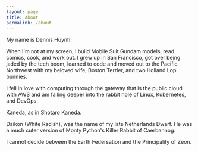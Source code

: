 ```yaml
---
layout: page
title: About
permalink: /about
---
```


My name is Dennis Huynh.

When I'm not at my screen, I build Mobile Suit Gundam models, read comics, cook, and work out. I grew up in San Francisco, got over being jaded by the tech boom, learned to code and moved out to the Pacific Northwest with my beloved wife, Boston Terrier, and two Holland Lop bunnies.

I fell in love with computing through the gateway that is the public cloud with AWS and am falling deeper into the rabbit hole of Linux, Kubernetes, and DevOps.

Kaneda, as in Shotaro Kaneda.

Daikon (White Radish), was the name of my late Netherlands Dwarf. He was a much cuter version of Monty Python's Killer Rabbit of Caerbannog.

I cannot decide between the Earth Federsation and the Principality of Zeon.
